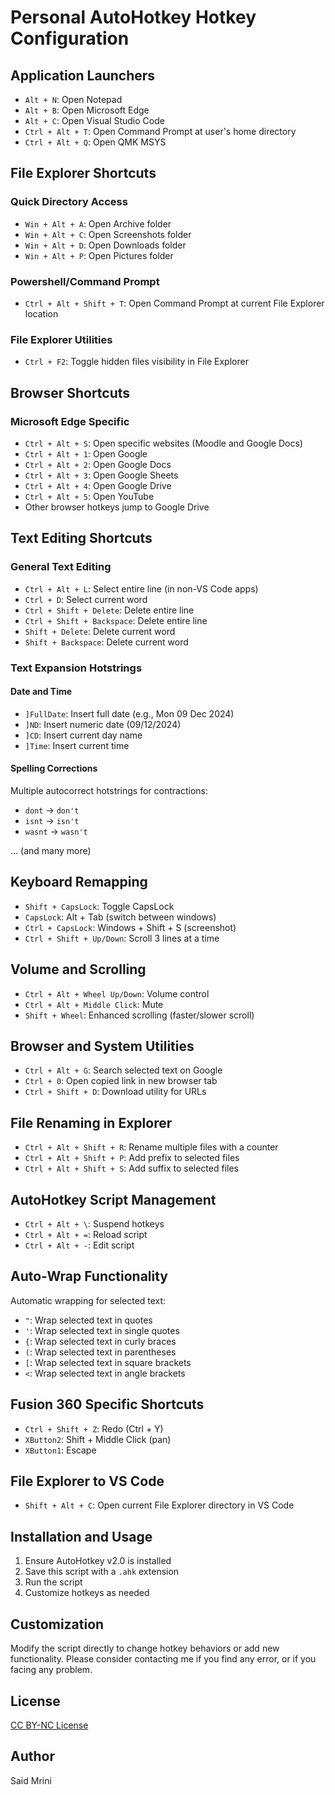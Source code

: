 # Personal AutoHotkey Hotkey Configuration

## Application Launchers

-   `Alt + N`: Open Notepad
-   `Alt + B`: Open Microsoft Edge
-   `Alt + C`: Open Visual Studio Code
-   `Ctrl + Alt + T`: Open Command Prompt at user's home directory
-   `Ctrl + Alt + Q`: Open QMK MSYS

## File Explorer Shortcuts

### Quick Directory Access

-   `Win + Alt + A`: Open Archive folder
-   `Win + Alt + C`: Open Screenshots folder
-   `Win + Alt + D`: Open Downloads folder
-   `Win + Alt + P`: Open Pictures folder

### Powershell/Command Prompt

-   `Ctrl + Alt + Shift + T`: Open Command Prompt at current File Explorer location

### File Explorer Utilities

-   `Ctrl + F2`: Toggle hidden files visibility in File Explorer

## Browser Shortcuts

### Microsoft Edge Specific

-   `Ctrl + Alt + S`: Open specific websites (Moodle and Google Docs)
-   `Ctrl + Alt + 1`: Open Google
-   `Ctrl + Alt + 2`: Open Google Docs
-   `Ctrl + Alt + 3`: Open Google Sheets
-   `Ctrl + Alt + 4`: Open Google Drive
-   `Ctrl + Alt + 5`: Open YouTube
-   Other browser hotkeys jump to Google Drive

## Text Editing Shortcuts

### General Text Editing

-   `Ctrl + Alt + L`: Select entire line (in non-VS Code apps)
-   `Ctrl + D`: Select current word
-   `Ctrl + Shift + Delete`: Delete entire line
-   `Ctrl + Shift + Backspace`: Delete entire line
-   `Shift + Delete`: Delete current word
-   `Shift + Backspace`: Delete current word

### Text Expansion Hotstrings

#### Date and Time

-   `]FullDate`: Insert full date (e.g., Mon 09 Dec 2024)
-   `]ND`: Insert numeric date (09/12/2024)
-   `]CD`: Insert current day name
-   `]Time`: Insert current time

#### Spelling Corrections

Multiple autocorrect hotstrings for contractions:

-   `dont` → `don't`
-   `isnt` → `isn't`
-   `wasnt` → `wasn't`

... (and many more)

## Keyboard Remapping

-   `Shift + CapsLock`: Toggle CapsLock
-   `CapsLock`: Alt + Tab (switch between windows)
-   `Ctrl + CapsLock`: Windows + Shift + S (screenshot)
-   `Ctrl + Shift + Up/Down`: Scroll 3 lines at a time

## Volume and Scrolling

-   `Ctrl + Alt + Wheel Up/Down`: Volume control
-   `Ctrl + Alt + Middle Click`: Mute
-   `Shift + Wheel`: Enhanced scrolling (faster/slower scroll)

## Browser and System Utilities

-   `Ctrl + Alt + G`: Search selected text on Google
-   `Ctrl + 0`: Open copied link in new browser tab
-   `Ctrl + Shift + D`: Download utility for URLs

## File Renaming in Explorer

-   `Ctrl + Alt + Shift + R`: Rename multiple files with a counter
-   `Ctrl + Alt + Shift + P`: Add prefix to selected files
-   `Ctrl + Alt + Shift + S`: Add suffix to selected files

## AutoHotkey Script Management

-   `Ctrl + Alt + \`: Suspend hotkeys
-   `Ctrl + Alt + =`: Reload script
-   `Ctrl + Alt + -`: Edit script

## Auto-Wrap Functionality

Automatic wrapping for selected text:

-   `"`: Wrap selected text in quotes
-   `'`: Wrap selected text in single quotes
-   `{`: Wrap selected text in curly braces
-   `(`: Wrap selected text in parentheses
-   `[`: Wrap selected text in square brackets
-   `<`: Wrap selected text in angle brackets

## Fusion 360 Specific Shortcuts

-   `Ctrl + Shift + Z`: Redo (Ctrl + Y)
-   `XButton2`: Shift + Middle Click (pan)
-   `XButton1`: Escape

## File Explorer to VS Code

-   `Shift + Alt + C`: Open current File Explorer directory in VS Code

## Installation and Usage

1. Ensure AutoHotkey v2.0 is installed
2. Save this script with a `.ahk` extension
3. Run the script
4. Customize hotkeys as needed

## Customization

Modify the script directly to change hotkey behaviors or add new functionality.
Please consider contacting me if you find any error, or if you facing any problem.

## License

[CC BY-NC License](https://creativecommons.org/licenses/by-nc/4.0/)

## Author

Said Mrini
